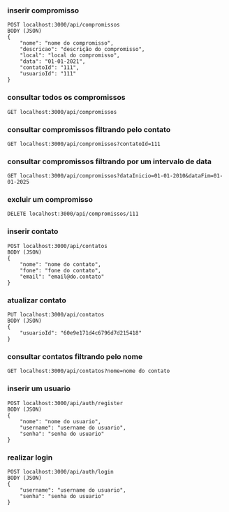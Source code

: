 ### inserir compromisso 
	POST localhost:3000/api/compromissos
	BODY (JSON)
	{
        "nome": "nome do compromisso",
        "descricao": "descrição do compromisso",
        "local": "local do compromisso",
        "data": "01-01-2021",
        "contatoId": "111",
        "usuarioId": "111"
    }
### consultar todos os compromissos
    GET localhost:3000/api/compromissos

### consultar compromissos filtrando pelo contato
    GET localhost:3000/api/compromissos?contatoId=111

### consultar compromissos filtrando por um intervalo de data
    GET localhost:3000/api/compromissos?dataInicio=01-01-2010&dataFim=01-01-2025

### excluir um compromisso
    DELETE localhost:3000/api/compromissos/111

### inserir contato
    POST localhost:3000/api/contatos
    BODY (JSON)
    {
        "nome": "nome do contato",
        "fone": "fone do contato",
        "email": "email@do.contato"
    }   

### atualizar contato
    PUT localhost:3000/api/contatos
    BODY (JSON)
    {
	    "usuarioId": "60e9e171d4c6796d7d215418"
    }

### consultar contatos filtrando pelo nome
    GET localhost:3000/api/contatos?nome=nome do contato

### inserir um usuario
    POST localhost:3000/api/auth/register
    BODY (JSON)
    {
	    "nome": "nome do usuario",
		"username": "username do usuario",
        "senha": "senha do usuario"
    }

### realizar login
    POST localhost:3000/api/auth/login
    BODY (JSON)
    {
	    "username": "username do usuario",
	    "senha": "senha do usuario"
    }

















